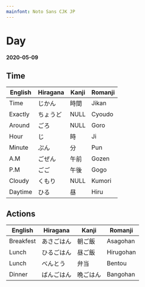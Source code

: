 ```yaml
---
mainfont: Noto Sans CJK JP
---
```

# Day

 **2020-05-09**

## Time

| English | Hiragana | Kanji | Romanji |
| ---     | ---      | ---   | ---     |
| Time    | じかん   | 時間  | Jikan   |
| Exactly | ちょうど | NULL  | Cyoudo  |
| Around  | ごろ     | NULL  | Goro    |
| Hour    | じ       | 時    | Ji      |
| Minute  | ぷん     | 分    | Pun     |
| A.M     | ごぜん   | 午前  | Gozen   |
| P.M     | ごご     | 午後  | Gogo    |
| Cloudy  | くもり   | NULL  | Kumori  |
| Daytime | ひる     | 昼    | Hiru    |

## Actions

| English   | Hiragana   | Kanji    | Romanji   |
| ---       | ---        | ---      | ---       |
| Breakfest | あさごはん | 朝ご飯   | Asagohan  |
| Lunch     | ひるごはん | 昼ご飯   | Hirugohan |
| Lunch     | べんとう　 | 弁当     | Bentou    |
| Dinner    | ばんごはん | 晩ごはん | Bangohan  |

